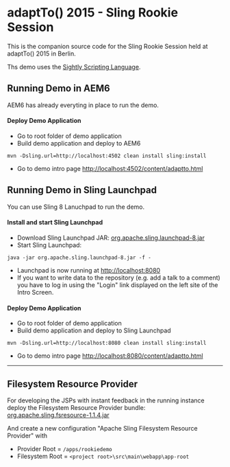 adaptTo() 2015 - Sling Rookie Session
=====================================

This is the companion source code for the Sling Rookie Session held at adaptTo() 2015 in Berlin.

Ths demo uses the [Sightly Scripting Language](http://docs.adobe.com/docs/en/aem/6-0/develop/sightly.html).



Running Demo in AEM6
--------------------

AEM6 has already everyting in place to run the demo.


#### Deploy Demo Application

- Go to root folder of demo application
- Build demo application and deploy to AEM6
```
mvn -Dsling.url=http://localhost:4502 clean install sling:install
```

- Go to demo intro page [http://localhost:4502/content/adaptto.html](http://localhost:4502/content/adaptto.html)



Running Demo in Sling Launchpad
-------------------------------

You can use Sling 8 Lanuchpad to run the demo.


#### Install and start Sling Launchpad

- Download Sling Launchpad JAR: [org.apache.sling.launchpad-8.jar](http://repo1.maven.org/maven2/org/apache/sling/org.apache.sling.launchpad/8/org.apache.sling.launchpad-8.jar)
- Start Sling Launchpad:
```
java -jar org.apache.sling.launchpad-8.jar -f -
```

- Launchpad is now running at
[http://localhost:8080](http://localhost:8080)
- If you want to write data to the repository (e.g. add a talk to a comment) you have to log in using the "Login" link displayed on the left site of the Intro Screen.


#### Deploy Demo Application

- Go to root folder of demo application
- Build demo application and deploy to Sling Launchpad
```
mvn -Dsling.url=http://localhost:8080 clean install sling:install
```

- Go to demo intro page
[http://localhost:8080/content/adaptto.html](http://localhost:8080/content/adaptto.html)


---

Filesystem Resource Provider
----------------------------

For developing the JSPs with instant feedback in the running instance deploy the Filesystem Resource Provider bundle:
[org.apache.sling.fsresource-1.1.4.jar](http://central.maven.org/maven2/org/apache/sling/org.apache.sling.fsresource/1.1.4/org.apache.sling.fsresource-1.1.4.jar)

And create a new configuration "Apache Sling Filesystem Resource Provider" with
- Provider Root = `/apps/rookiedemo`
- Filesystem Root = `<project root>\src\main\webapp\app-root`
